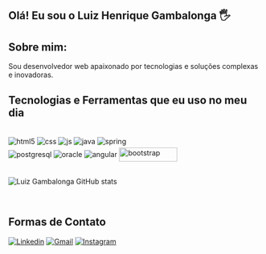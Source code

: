 ## Olá! Eu sou o Luiz Henrique Gambalonga 🖐️

## Sobre mim:

Sou desenvolvedor web apaixonado por tecnologias e soluções complexas e inovadoras.

## Tecnologias e Ferramentas que eu uso no meu dia

<div style="display: inline_block;"></br>
  <img align="center" alt="html5" src="https://img.shields.io/badge/HTML5-E34F26?style=for-the-badge&logo=html5&logoColor=white" />
  <img align="center" alt="css" src="https://img.shields.io/badge/CSS3-1572B6?style=for-the-badge&logo=css3&logoColor=white" />
  <img align="center" alt="js" src="https://img.shields.io/badge/JavaScript-F7DF1E?style=for-the-badge&logo=javascript&logoColor=black" />
  <img align="center" alt="java" src="https://img.shields.io/badge/Java-ED8B00?style=for-the-badge&logo=java&logoColor=white" />
  <img align="center" alt="spring" src="https://img.shields.io/badge/Spring-6DB33F?style=for-the-badge&logo=spring&logoColor=white" />
  <div style="margin-top:4px;">
   <img align="center" alt="postgresql" src="https://img.shields.io/badge/PostgreSQL-316192?style=for-the-badge&logo=postgresql&logoColor=white" />
   <img align="center" alt="oracle" src="https://img.shields.io/badge/Oracle-F80000?style=for-the-badge&logo=oracle&logoColor=black" />
   <img align="center" alt="angular" src="https://img.shields.io/badge/Angular-DD0031?style=for-the-badge&logo=angular&logoColor=white" />
    <img align="center" alt="bootstrap" src="https://img.shields.io/badge/Bootstrap-563D7C?style=for-the-badge&logo=bootstrap&logoColor=white" style="width:116px;height:28px" />
  </div>
</div></br>

![Luiz Gambalonga GitHub stats](https://github-readme-stats.vercel.app/api?username=LuizGambalonga&show_icons=true&theme=dracula&count_private=true)


 <br>

 ## Formas de Contato

[![Linkedin](	https://img.shields.io/badge/LinkedIn-0077B5?style=for-the-badge&logo=linkedin&logoColor=white)](https://www.linkedin.com/in/luiz-henrique-gambalonga-serafim)
[![Gmail](https://img.shields.io/badge/Gmail-D14836?style=for-the-badge&logo=gmail&logoColor=white)](gambalongaluizhenrique@gmail.com)
[![Instagram](https://img.shields.io/badge/Instagram-E4405F?style=for-the-badge&logo=instagram&logoColor=white)](https://instagram.com/luiz_gambalonga)
